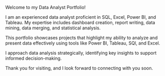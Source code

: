 Welcome to my Data Analyst Portfolio!

I am an experienced data analyst proficient in SQL, Excel, Power BI, and Tableau. My expertise includes dashboard creation, report writing, data mining, data merging, and statistical analysis.

This portfolio showcases projects that highlight my ability to analyze and present data effectively using tools like Power BI, Tableau, SQl, and Excel.

I approach data analysis strategically, identifying key insights to support informed decision-making.

Thank you for visiting, and I look forward to connecting with you soon.